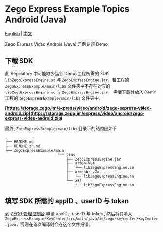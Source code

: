 # Zego Express Example Topics Android (Java)

[English](README.md) | [中文](README_zh.md)

Zego Express Video Android (Java) 示例专题 Demo

## 下载 SDK

此 Repository 中可能缺少运行 Demo 工程所需的 SDK `libZegoExpressEngine.so` 与 `ZegoExpressEngine.jar`，若工程的 `ZegoExpressExample/main/libs` 文件夹中不存在对应的 `libZegoExpressEngine.so` 与 `ZegoExpressEngine.jar`， 需要下载并放入 Demo 工程的 `ZegoExpressExample/main/libs` 文件夹中。

**[https://storage.zego.im/express/video/android/zego-express-video-android.zip](https://storage.zego.im/express/video/android/zego-express-video-android.zip)**

最终, `ZegoExpressExample/main/libs` 目录下的结构应如下

```tree
.
├── README.md
├── README_zh.md
└── ZegoExpressExample/main
                        └── libs
                            ├── ZegoExpressEngine.jar
                            ├── arm64-v8a
                            │   └── libZegoExpressEngine.so
                            ├── armeabi-v7a
                            │   └── libZegoExpressEngine.so
                            └── x86
                                └── libZegoExpressEngine.so
```

## 填写 SDK 所需的 appID 、userID 与 token

到 [ZEGO 管理控制台](https://console-express.zego.im/acount/register) 申请 appID、userID 与 token , 然后将其填入 `ZegoExpressExample/KeyCenter/src/main/java/im/zego/keycenter/KeyCenter.java`，否则在首次编译时会在这个文件报错。
